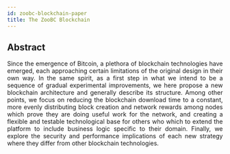 ```yaml
---
id: zoobc-blockchain-paper
title: The ZooBC Blockchain
---
```

<!-- hide the table of contents --><style>.toc-headings {display: none !important; visibility: hidden !important;}</style>

## Abstract

<div align="justify">
    Since the emergence of Bitcoin, a plethora of blockchain technologies have emerged, each approaching
    certain limitations of the original design in their own way. In the same spirit, as a first step in
    what we intend to be a sequence of gradual experimental improvements, we here propose a new blockchain
    architecture and generally describe its structure. Among other points, we focus on reducing the blockchain
    download time to a constant, more evenly distributing block creation and network rewards among nodes which
    prove they are doing useful work for the network, and creating a flexible and testable technological base
    for others who which to extend the platform to include business logic specific to their domain.
    Finally, we explore the security and performance implications of each new strategy where they differ
    from other blockchain technologies.
</div>
